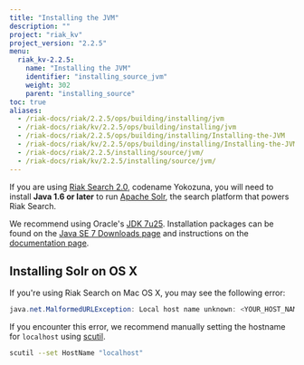 ```yaml
---
title: "Installing the JVM"
description: ""
project: "riak_kv"
project_version: "2.2.5"
menu:
  riak_kv-2.2.5:
    name: "Installing the JVM"
    identifier: "installing_source_jvm"
    weight: 302
    parent: "installing_source"
toc: true
aliases:
  - /riak-docs/riak/2.2.5/ops/building/installing/jvm
  - /riak-docs/riak/kv/2.2.5/ops/building/installing/jvm
  - /riak-docs/riak/2.2.5/ops/building/installing/Installing-the-JVM
  - /riak-docs/riak/kv/2.2.5/ops/building/installing/Installing-the-JVM
  - /riak-docs/riak/2.2.5/installing/source/jvm/
  - /riak-docs/riak/kv/2.2.5/installing/source/jvm/
---
```


[usage search]: {{<baseurl>}}riak/kv/2.2.5/developing/usage/search

If you are using [Riak Search 2.0][usage search], codename Yokozuna,
you will need to install **Java 1.6 or later** to run [Apache
Solr](https://lucene.apache.org/solr/), the search platform that powers
Riak Search.

We recommend using Oracle's [JDK
7u25](http://www.oracle.com/technetwork/java/javase/7u25-relnotes-1955741.html).
Installation packages can be found on the [Java SE 7 Downloads
page](http://www.oracle.com/technetwork/java/javase/downloads/java-archive-downloads-javase7-521261.html#jdk-7u25-oth-JPR)
and instructions on the [documentation
page](http://www.oracle.com/technetwork/java/javase/documentation/index.html).

## Installing Solr on OS X

If you're using Riak Search on Mac OS X, you may see the following
error:

```java
java.net.MalformedURLException: Local host name unknown: <YOUR_HOST_NAME>
```

If you encounter this error, we recommend manually setting the hostname
for `localhost` using
[scutil](https://developer.apple.com/library/mac/documentation/Darwin/Reference/ManPages/man8/scutil.8.html).

```bash
scutil --set HostName "localhost"
```
